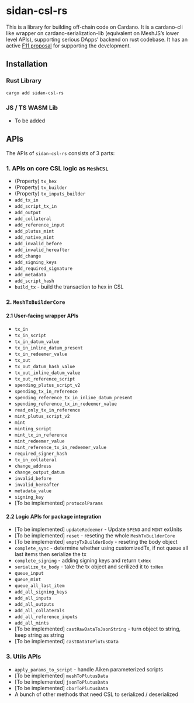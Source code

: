 # sidan-csl-rs

This is a library for building off-chain code on Cardano. It is a cardano-cli like wrapper on cardano-serialization-lib (equivalent on MeshJS’s lower level APIs), supporting serious DApps’ backend on rust codebase. It has an active [F11 proposal](https://cardano.ideascale.com/c/idea/112172) for supporting the development.

## Installation

### Rust Library

```sh
cargo add sidan-csl-rs
```

### JS / TS WASM Lib

- To be added

## APIs

The APIs of `sidan-csl-rs` consists of 3 parts:

### 1. APIs on core CSL logic as `MeshCSL`

- (Property) `tx_hex`
- (Property) `tx_builder`
- (Property) `tx_inputs_builder`
- `add_tx_in`
- `add_script_tx_in`
- `add_output`
- `add_collateral`
- `add_reference_input`
- `add_plutus_mint`
- `add_native_mint`
- `add_invalid_before`
- `add_invalid_hereafter`
- `add_change`
- `add_signing_keys`
- `add_required_signature`
- `add_metadata`
- `add_script_hash`
- `build_tx` - build the transaction to hex in CSL

### 2. `MeshTxBuilderCore`

#### 2.1 User-facing wrapper APIs

- `tx_in`
- `tx_in_script`
- `tx_in_datum_value`
- `tx_in_inline_datum_present`
- `tx_in_redeemer_value`
- `tx_out`
- `tx_out_datum_hash_value`
- `tx_out_inline_datum_value`
- `tx_out_reference_script`
- `spending_plutus_script_v2`
- `spending_tx_in_reference`
- `spending_reference_tx_in_inline_datum_present`
- `spending_reference_tx_in_redeemer_value`
- `read_only_tx_in_reference`
- `mint_plutus_script_v2`
- `mint`
- `minting_script`
- `mint_tx_in_reference`
- `mint_redeemer_value`
- `mint_reference_tx_in_redeemer_value`
- `required_signer_hash`
- `tx_in_collateral`
- `change_address`
- `change_output_datum`
- `invalid_before`
- `invalid_hereafter`
- `metadata_value`
- `signing_key`
- [To be implemented] `protocolParams`

#### 2.2 Logic APIs for package integration

- [To be implemented] `updateRedeemer` - Update `SPEND` and `MINT` exUnits
- [To be implemented] `reset` - reseting the whole `MeshTxBuilderCore`
- [To be implemented] `emptyTxBuilderBody` - reseting the body object
- `complete_sync` - determine whether using customizedTx, if not queue all last items then serialize the tx
- `complete_signing` - adding signing keys and return `txHex`
- `serialize_tx_body` - take the tx object and serilized it to `txHex`
- `queue_input`
- `queue_mint`
- `queue_all_last_item`
- `add_all_signing_keys`
- `add_all_inputs`
- `add_all_outputs`
- `add_all_collaterals`
- `add_all_reference_inputs`
- `add_all_mints`
- [To be implemented] `castRawDataToJsonString` - turn object to string, keep string as string
- [To be implemented] `castDataToPlutusData`

### 3. Utils APIs

- `apply_params_to_script` - handle Aiken parameterized scripts
- [To be implemented] `meshToPlutusData`
- [To be implemented] `jsonToPlutusData`
- [To be implemented] `cborToPlutusData`
- A bunch of other methods that need CSL to serialized / deserialized
